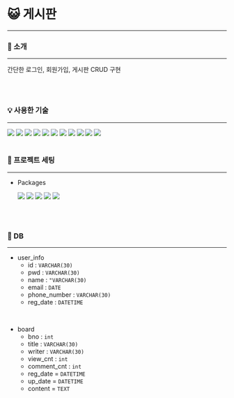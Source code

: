 # :smiley_cat: 게시판
***

###  :bell: 소개
***

간단한 로그인, 회원가입, 게시판 CRUD 구현

<br>
<br>

### :bulb: 사용한 기술
***

<span>
    <img src="https://img.shields.io/badge/spring-6DB33F?style=for-the-badge&logo=spring&logoColor=white">  
    <img src="https://img.shields.io/badge/java-007396?style=for-the-badge&logo=java&logoColor=white">
    <img src="https://img.shields.io/badge/html5-E34F26?style=for-the-badge&logo=html5&logoColor=white">
    <img src="https://img.shields.io/badge/css-1572B6?style=for-the-badge&logo=css3&logoColor=white">
    <img src="https://img.shields.io/badge/javascript-F7DF1E?style=for-the-badge&logo=javascript&logoColor=black">
    <img src="https://img.shields.io/badge/jquery-0769AD?style=for-the-badge&logo=jquery&logoColor=white">
    <img src="https://img.shields.io/badge/mysql-4479A1?style=for-the-badge&logo=mysql&logoColor=white">
    <img src="https://img.shields.io/badge/apache tomcat-F8DC75?style=for-the-badge&logo=apachetomcat&logoColor=white">
    <img src="https://img.shields.io/badge/github-181717?style=for-the-badge&logo=github&logoColor=white">
    <img src="https://img.shields.io/badge/git-F05032?style=for-the-badge&logo=git&logoColor=white">
    <img src="https://img.shields.io/badge/fontawesome-339AF0?style=for-the-badge&logo=fontawesome&logoColor=white">
</span>

<br>
<br>

### :wrench: 프로젝트 세팅
***


* Packages

  <span>
  <img src="https://img.shields.io/badge/spring-5.0.7-blue?style"/>
  <img src="https://img.shields.io/badge/mybatis-3.5.9-blue?style"/>
  <img src="https://img.shields.io/badge/openJDK-11.0.16-blue?style"/>
  <img src="https://img.shields.io/badge/mysql-8.0.30-blue?style"/>
  <img src="https://img.shields.io/badge/Jquery-3.5.1-blue?style"/>
  </span>

<br>
<br>

### :floppy_disk: DB
***

* user_info
    * id : `VARCHAR(30)`
    * pwd : `VARCHAR(30)`
    * name : `"VARCHAR(30)`
    * email : `DATE`
    * phone_number : `VARCHAR(30)`
    * reg_date : `DATETIME`

<br>

* board
    * bno : `int`
    * title : `VARCHAR(30)`
    * writer : `VARCHAR(30)`
    * view_cnt : `int`
    * comment_cnt : `int`
    * reg_date = `DATETIME`
    * up_date = `DATETIME`
    * content = `TEXT`

<br>
<br>
